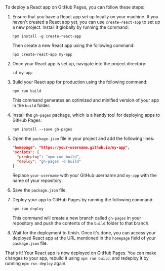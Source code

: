 To deploy a React app on GitHub Pages, you can follow these steps:

1. Ensure that you have a React app set up locally on your machine. If you haven't created a React app yet, you can use `create-react-app` to set up a new project. Install it globally by running the command:
   ```
   npm install -g create-react-app
   ```
   Then create a new React app using the following command:
   ```
   npx create-react-app my-app
   ```

2. Once your React app is set up, navigate into the project directory:
   ```
   cd my-app
   ```

3. Build your React app for production using the following command:
   ```
   npm run build
   ```

   This command generates an optimized and minified version of your app in the `build` folder.

4. Install the `gh-pages` package, which is a handy tool for deploying apps to GitHub Pages:
   ```
   npm install --save gh-pages
   ```

5. Open the `package.json` file in your project and add the following lines:
   ```json
   "homepage": "https://your-username.github.io/my-app",
   "scripts": {
     "predeploy": "npm run build",
     "deploy": "gh-pages -d build"
   }
   ```

   Replace `your-username` with your GitHub username and `my-app` with the name of your repository.

6. Save the `package.json` file.

7. Deploy your app to GitHub Pages by running the following command:
   ```
   npm run deploy
   ```

   This command will create a new branch called `gh-pages` in your repository and push the contents of the `build` folder to that branch.

8. Wait for the deployment to finish. Once it's done, you can access your deployed React app at the URL mentioned in the `homepage` field of your `package.json` file.

That's it! Your React app is now deployed on GitHub Pages. You can make changes to your app, rebuild it using `npm run build`, and redeploy it by running `npm run deploy` again.